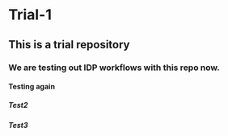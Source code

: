 # Trial-1

## This is a trial repository

### We are testing out IDP workflows with this repo now. 

#### Testing again

##### Test2 

##### Test3
